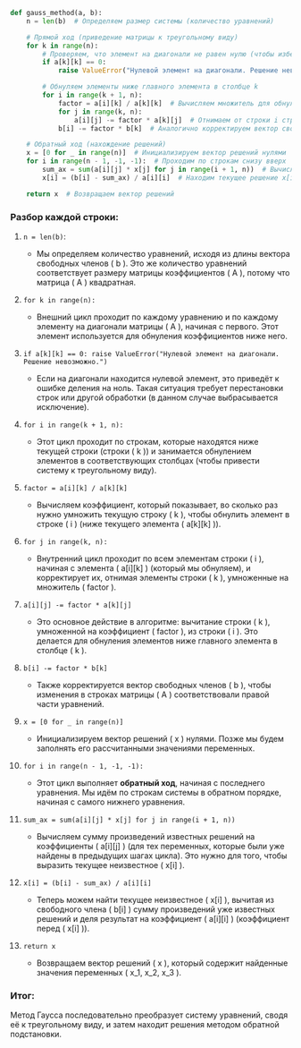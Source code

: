 ```python
def gauss_method(a, b):
    n = len(b)  # Определяем размер системы (количество уравнений)

    # Прямой ход (приведение матрицы к треугольному виду)
    for k in range(n):
        # Проверяем, что элемент на диагонали не равен нулю (чтобы избежать деления на ноль)
        if a[k][k] == 0:
            raise ValueError("Нулевой элемент на диагонали. Решение невозможно.")

        # Обнуляем элементы ниже главного элемента в столбце k
        for i in range(k + 1, n):
            factor = a[i][k] / a[k][k]  # Вычисляем множитель для обнуления строки i
            for j in range(k, n):
                a[i][j] -= factor * a[k][j]  # Отнимаем от строки i строку k, умноженную на множитель
            b[i] -= factor * b[k]  # Аналогично корректируем вектор свободных членов

    # Обратный ход (нахождение решений)
    x = [0 for _ in range(n)]  # Инициализируем вектор решений нулями
    for i in range(n - 1, -1, -1):  # Проходим по строкам снизу вверх
        sum_ax = sum(a[i][j] * x[j] for j in range(i + 1, n))  # Вычисляем сумму известных решений (после текущего элемента)
        x[i] = (b[i] - sum_ax) / a[i][i]  # Находим текущее решение x[i]

    return x  # Возвращаем вектор решений
```

### Разбор каждой строки:

1. `n = len(b)`:

   - Мы определяем количество уравнений, исходя из длины вектора свободных членов \( b \). Это же количество уравнений соответствует размеру матрицы коэффициентов \( A \), потому что матрица \( A \) квадратная.

2. `for k in range(n):`

   - Внешний цикл проходит по каждому уравнению и по каждому элементу на диагонали матрицы \( A \), начиная с первого. Этот элемент используется для обнуления коэффициентов ниже него.

3. `if a[k][k] == 0: raise ValueError("Нулевой элемент на диагонали. Решение невозможно.")`

   - Если на диагонали находится нулевой элемент, это приведёт к ошибке деления на ноль. Такая ситуация требует перестановки строк или другой обработки (в данном случае выбрасывается исключение).

4. `for i in range(k + 1, n):`

   - Этот цикл проходит по строкам, которые находятся ниже текущей строки (строки \( k \)) и занимается обнулением элементов в соответствующих столбцах (чтобы привести систему к треугольному виду).

5. `factor = a[i][k] / a[k][k]`

   - Вычисляем коэффициент, который показывает, во сколько раз нужно умножить текущую строку \( k \), чтобы обнулить элемент в строке \( i \) (ниже текущего элемента \( a[k][k] \)).

6. `for j in range(k, n):`

   - Внутренний цикл проходит по всем элементам строки \( i \), начиная с элемента \( a[i][k] \) (который мы обнуляем), и корректирует их, отнимая элементы строки \( k \), умноженные на множитель \( factor \).

7. `a[i][j] -= factor * a[k][j]`

   - Это основное действие в алгоритме: вычитание строки \( k \), умноженной на коэффициент \( factor \), из строки \( i \). Это делается для обнуления элементов ниже главного элемента в столбце \( k \).

8. `b[i] -= factor * b[k]`

   - Также корректируется вектор свободных членов \( b \), чтобы изменения в строках матрицы \( A \) соответствовали правой части уравнений.

9. `x = [0 for _ in range(n)]`

   - Инициализируем вектор решений \( x \) нулями. Позже мы будем заполнять его рассчитанными значениями переменных.

10. `for i in range(n - 1, -1, -1):`

    - Этот цикл выполняет **обратный ход**, начиная с последнего уравнения. Мы идём по строкам системы в обратном порядке, начиная с самого нижнего уравнения.

11. `sum_ax = sum(a[i][j] * x[j] for j in range(i + 1, n))`

    - Вычисляем сумму произведений известных решений на коэффициенты \( a[i][j] \) (для тех переменных, которые были уже найдены в предыдущих шагах цикла). Это нужно для того, чтобы выразить текущее неизвестное \( x[i] \).

12. `x[i] = (b[i] - sum_ax) / a[i][i]`

    - Теперь можем найти текущее неизвестное \( x[i] \), вычитая из свободного члена \( b[i] \) сумму произведений уже известных решений и деля результат на коэффициент \( a[i][i] \) (коэффициент перед \( x[i] \)).

13. `return x`
    - Возвращаем вектор решений \( x \), который содержит найденные значения переменных \( x_1, x_2, x_3 \).

### Итог:

Метод Гаусса последовательно преобразует систему уравнений, сводя её к треугольному виду, и затем находит решения методом обратной подстановки.
